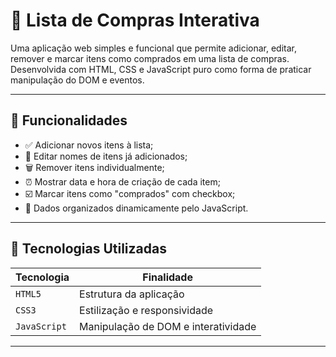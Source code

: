 # 🛒 Lista de Compras Interativa

Uma aplicação web simples e funcional que permite adicionar, editar, remover e marcar itens como comprados em uma lista de compras. Desenvolvida com HTML, CSS e JavaScript puro como forma de praticar manipulação do DOM e eventos.


---

## 🚀 Funcionalidades

- ✅ Adicionar novos itens à lista;
- 📝 Editar nomes de itens já adicionados;
- 🗑️ Remover itens individualmente;
- ⏰ Mostrar data e hora de criação de cada item;
- ☑️ Marcar itens como "comprados" com checkbox;
- 💾 Dados organizados dinamicamente pelo JavaScript.



---

## 🧪 Tecnologias Utilizadas

| Tecnologia  | Finalidade                         |
|-------------|------------------------------------|
| `HTML5`     | Estrutura da aplicação             |
| `CSS3`      | Estilização e responsividade       |
| `JavaScript`| Manipulação de DOM e interatividade|

---


